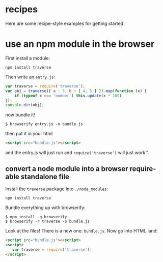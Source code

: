 recipes
=======

Here are some recipe-style examples for getting started.

use an npm module in the browser
================================

First install a module:

```
npm install traverse
```

Then write an `entry.js`:

````javascript
var traverse = require('traverse');
var obj = traverse({ a : 3, b : [ 4, 5 ] }).map(function (x) {
    if (typeof x === 'number') this.update(x * 100)
});
console.dir(obj);
````

now bundle it!

```
$ browserify entry.js -o bundle.js
```

then put it in your html

``` html
<script src="bundle.js"></script>
```

and the entry.js will just run and `require('traverse')` will just work™.

convert a node module into a browser require-able standalone file
-----------------------------------------------------------------

Install the `traverse` package into `./node_modules`:

```
npm install traverse
```

Bundle everything up with browserify:

```
$ npm install -g browserify
$ browserify -r traverse -o bundle.js
```

Look at the files! There is a new one: `bundle.js`. Now go into HTML land:

``` html
<script src="bundle.js"></script>
<script>
   var traverse = require('traverse');
</script>
```

